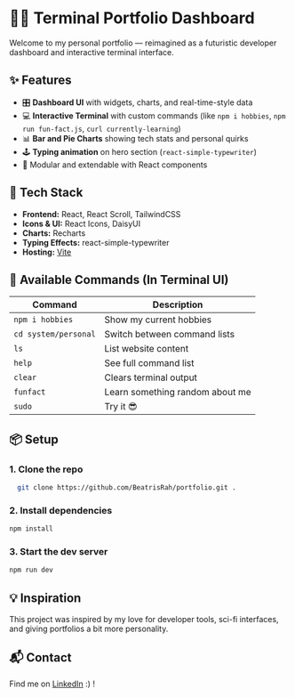 # 🧑‍💻 Terminal Portfolio Dashboard

Welcome to my personal portfolio — reimagined as a futuristic developer dashboard and interactive terminal interface.


## ✨ Features

- 🎛️ **Dashboard UI** with widgets, charts, and real-time-style data
- 💻 **Interactive Terminal** with custom commands (like `npm i hobbies`, `npm run fun-fact.js`, `curl currently-learning`)
- 📊 **Bar and Pie Charts** showing tech stats and personal quirks
- 🕹️ **Typing animation** on hero section (`react-simple-typewriter`)
- 🧩 Modular and extendable with React components

## 🚀 Tech Stack

- **Frontend:** React, React Scroll, TailwindCSS
- **Icons & UI:** React Icons, DaisyUI
- **Charts:** Recharts
- **Typing Effects:** react-simple-typewriter
- **Hosting:** [Vite](portfolio-roan-five-62.vercel.app)

## 🧪 Available Commands (In Terminal UI)

| Command     | Description                      |
|-------------|----------------------------------|
| `npm i hobbies`    | Show my current hobbies         |
| `cd system/personal`   | Switch between command lists     |
| `ls`     | List website content         |
| `help`      | See full command list            |
| `clear`     | Clears terminal output           |
| `funfact`   | Learn something random about me  |
| `sudo`      | Try it 😎                         |


## 📦 Setup

### 1. Clone the repo

```bash
  git clone https://github.com/BeatrisRah/portfolio.git . 
```


### 2. Install dependencies
```bash
npm install
```

### 3. Start the dev server
```bash
npm run dev
```

## 💡 Inspiration
This project was inspired by my love for developer tools, sci-fi interfaces, and giving portfolios a bit more personality.

## 📬 Contact
Find me on [LinkedIn](https://www.linkedin.com/in/beatris-rahimi/) :) !